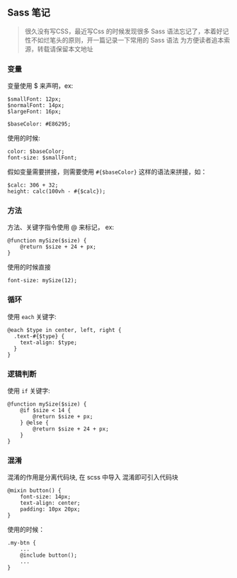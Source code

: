 Sass 笔记
--

> 很久没有写CSS，最近写Css 的时候发现很多 Sass 语法忘记了，本着好记性不如烂笔头的原则，开一篇记录一下常用的 Sass 语法
> 为方便读者追本索源，转载请保留本文地址

### 变量

变量使用 $ 来声明，ex:

```
$smallFont: 12px;
$normalFont: 14px;
$largeFont: 16px;

$baseColor: #E86295;
```

使用的时候:

```
color: $baseColor;
font-size: $smallFont;
```

假如变量需要拼接，则需要使用 `#{$baseColor}` 这样的语法来拼接，如：

```
$calc: 306 + 32;
height: calc(100vh - #{$calc});
```
### 方法

方法、关键字指令使用 @ 来标记， ex:

```
@function mySize($size) {
	@return $size + 24 + px;
}
```

使用的时候直接

```
font-size: mySize(12);
```
### 循环

使用 `each` 关键字:

```
@each $type in center, left, right {
  .text-#{$type} {
    text-align: $type;
  }
}
```

### 逻辑判断

使用 `if` 关键字:

```
@function mySize($size) {
	@if $size < 14 {
		@return $size + px;	
	} @else {
		@return $size + 24 + px;		
	}
}
``` 

### 混淆

混淆的作用是分离代码块, 在 scss 中导入 混淆即可引入代码块

```
@mixin button() {
	font-size: 14px;
	text-align: center;
	padding: 10px 20px;
}
```
使用的时候：

```
.my-btn {
	...
	@include button();
	...
}
```






